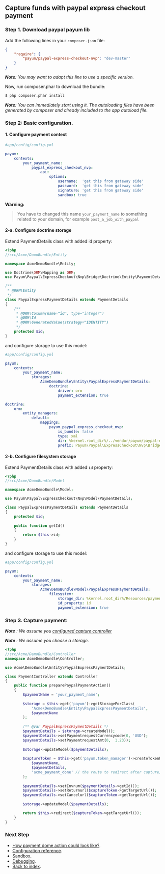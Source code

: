 ## Capture funds with paypal express checkout payment

### Step 1. Download paypal payum lib

Add the following lines in your `composer.json` file:

```json
{
    "require": {
        "payum/paypal-express-checkout-nvp": "dev-master"
    }
}
```

_**Note:** You may want to adapt this line to use a specific version._

Now, run composer.phar to download the bundle:

```bash
$ php composer.phar install
```

_**Note:** You can immediately start using it. The autoloading files have been generated by composer and already included to the app autoload file._

### Step 2: Basic configuration.

#### 1. Configure payment context

```yml
#app/config/config.yml

payum:
    contexts:
        your_payment_name:
            paypal_express_checkout_nvp:
                api:
                    options:
                        username:  'get this from gateway side'
                        password:  'get this from gateway side'
                        signature: 'get this from gateway side'
                        sandbox: true
```

**Warning:**

> You have to changed this name `your_payment_name` to something related to your domain, for example `post_a_job_with_paypal`

#### 2-a. Configure doctrine storage

Extend PaymentDetails class with added id property:

```php
<?php
//src/Acme/DemoBundle/Entity

namespace AcmeDemoBundle\Entity;

use Doctrine\ORM\Mapping as ORM;
use Payum\Paypal\ExpressCheckout\Nvp\Bridge\Doctrine\Entity\PaymentDetails;

/**
 * @ORM\Entity
 */
class PaypalExpressPaymentDetails extends PaymentDetails
{
    /**
     * @ORM\Column(name="id", type="integer")
     * @ORM\Id
     * @ORM\GeneratedValue(strategy="IDENTITY")
     */
    protected $id;
}
```

and configure storage to use this model:

```yml
#app/config/config.yml

payum:
    contexts:
        your_payment_name:
            storages:
                AcmeDemoBundle\Entity\PaypalExpressPaymentDetails:
                    doctrine:
                        driver: orm
                        payment_extension: true

doctrine:
    orm:
        entity_managers:
            default:
                mappings: 
                    payum_paypal_express_checkout_nvp:                          
                        is_bundle: false
                        type: xml 
                        dir: %kernel.root_dir%/../vendor/payum/paypal-express-checkout-nvp/src/Payum/Paypal/ExpressCheckout/Nvp/Bridge/Doctrine/Resources/mapping
                        prefix: Payum\Paypal\ExpressCheckout\Nvp\Bridge\Doctrine\Entity
```

#### 2-b. Configure filesystem storage

Extend PaymentDetails class with added `id` property:

```php
<?php
//src/Acme/DemoBundle/Model

namespace AcmeDemoBundle\Model;

use Payum\Paypal\ExpressCheckout\Nvp\Model\PaymentDetails;

class PaypalExpressPaymentDetails extends PaymentDetails
{
    protected $id;
    
    public function getId()
    {
        return $this->id;
    }
}
```

and configure storage to use this model:

```yaml
#app/config/config.yml

payum:
    contexts:
        your_payment_name:
            storages:
                Acme\DemoBundle\Model\PaypalExpressPaymentDetails:
                    filesystem:
                        storage_dir: %kernel.root_dir%/Resources/payments
                        id_property: id
                        payment_extension: true
```

### Step 3. Capture payment: 

_**Note** : We assume you [configured capture controller](basic_setup.md#step-3-configure-capture-controller-optional)_

_**Note** : We assume you choose a storage._

```php
<?php
//src/Acme/DemoBundle/Controller
namespace AcmeDemoBundle\Controller;

use Acme\DemoBundle\Entity\PaypalExpressPaymentDetails;

class PaymentController extends Controller 
{
    public function preparePaypalPaymentAction()
    {
        $paymentName = 'your_payment_name';
    
        $storage = $this->get('payum')->getStorageForClass(
            'Acme\DemoBundle\Entity\PaypalExpressPaymentDetails',
            $paymentName
        );
    
        /** @var PaypalExpressPaymentDetails */
        $paymentDetails = $storage->createModel();
        $paymentDetails->setPaymentrequestCurrencycode(0, 'USD');
        $paymentDetails->setPaymentrequestAmt(0,  1.23));
        
        $storage->updateModel($paymentDetails);
        
        $captureToken = $this->get('payum.token_manager')->createTokenForCaptureRoute(
            $paymentName,
            $paymentDetails,
            'acme_payment_done' // the route to redirect after capture;
        );
        
        $paymentDetails->setInvnum($paymentDetails->getId());
        $paymentDetails->setReturnurl($captureToken->getTargetUrl());
        $paymentDetails->setCancelurl($captureToken->getTargetUrl());
        
        $storage->updateModel($paymentDetails);

        return $this->redirect($captureToken->getTargetUrl());
    }
}
```

### Next Step

* [How payment dome action could look like?](how_payment_done_action_could_look_like.md).
* [Configuration reference](configuration_reference.md).
* [Sandbox](sandbox.md).
* [Debugging](debugging.md).
* [Back to index](index.md).